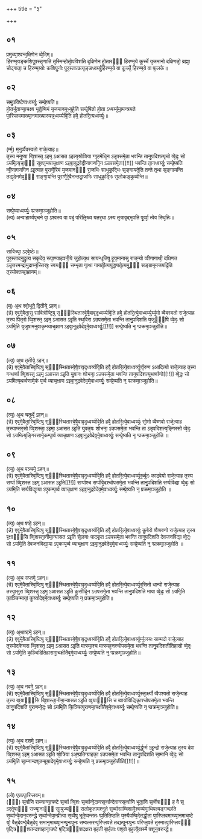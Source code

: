 +++
title = "३"

+++
## ०१
प्रमुच्या᳘श्वन्द᳘क्षिणेन व्वे᳘दिम्॥  
हिरण्म᳘यङ्कशिपू᳘पस्तृणाति त᳘स्मिन्होतो᳘पविशति द᳘क्षिणेन हो᳘तारᳫँ᳭ हिरण्म᳘ये कूर्च्चे य᳘जमानो दक्षिणतो᳘ ब्रह्मा᳘ चोद्गाता᳘ च हिरण्म᳘य्योः कशिपु᳘नोः पुर᳘स्तात्प्रत्य᳘ङ्ङध्वर्य्यु᳘र्हिरण्म᳘ये वा कूर्च्चे᳘ हिरण्म᳘ये वा फ᳘लके॥  
## ०२
समु᳘पविष्टेष्वध्वर्य्युः᳘ सम्प्रे᳘ष्यति॥  
हो᳘तर्भूतान्या᳘चक्ष्व भूते᳘ष्विमं य᳘जमानम᳘ध्यूहे᳘ति सम्प्रे᳘षितो हो᳘ता ऽध्वर्य्युमा᳘मन्त्रयते पा᳘रिप्लवमाख्या᳘नमाख्यास्यन्न᳘ध्वर्य्यवि᳘ति हवै᳘ होतरि᳘त्यध्वर्य्युः॥  
## ०३
(र्म्म᳘) म᳘नुर्व्वैवस्वतो राजे᳘त्याह॥  
त᳘स्य मनु᳘ष्या व्वि᳘शस्त᳘ ऽइम᳘ ऽआसत ऽइत्य᳘श्रोत्रिया ग्गृहमेधि᳘न ऽउ᳘पसमे᳘ता भवन्ति तानु᳘पदिशत्यृचो व्वे᳘दः᳘ सो ऽयमि᳘त्यृचा᳘ᳫँ᳘ सूक्त᳘म्व्याच᳘क्षाण ऽइवा᳘नुद्रवेद्वीणागणगि᳘न ऽउपसमे᳘ता[[!!]] भवन्ति ता᳘नध्वर्य्युः᳘ सम्प्रे᳘ष्यति व्वी᳘णागणगिन ऽइ᳘त्याह पुराणै᳘रिमं य᳘जमानᳫँ᳭ रा᳘जभिः साधुकृ᳘द्भिः स᳘ङ्गायते᳘ति तन्ते त᳘था स᳘ङ्गायन्ति तद्य᳘देनमेव᳘ᳫँ᳘ सङ्गा᳘यन्ति पुराणै᳘रे᳘वैनन्तद्रा᳘जभिः साधुकृ᳘द्भिः स᳘लोकङ्कुर्व्वन्ति॥  
## ०४
सम्प्रे᳘ष्याध्वर्य्युः᳘ प्प्रक्रमा᳘ञ्जुहोति॥  
(त्य) अन्वाहार्य्यप᳘चने वा᳘ ऽश्वस्य वा पदं᳘ परिलि᳘ख्य यतर᳘था ऽस्य त᳘त्रावृद्भ᳘वति पू᳘र्व्वा᳘ त्वेव स्थि᳘तिः॥  
## ०५
सावित्र्या᳘ ऽएवे᳘ष्टेः॥  
पुर᳘स्तादनुद्रु᳘त्य सकृ᳘देव᳘ रूपा᳘ण्याहवनी᳘ये जुहोत्य᳘थ सायन्धृ᳘तिषु हूय᳘मानासु राज᳘न्यो व्वीणागाथी᳘ दक्षिणत ऽउ᳘त्तरमन्द्रामुदाघ्नं᳘स्तिस्रः᳘ स्वयᳫँ᳭ सम्भृता गा᳘था गायती᳘त्ययुद्ध्यते᳘त्यमु᳘ᳫँ᳘ सङ्ग्राम᳘मजयदि᳘ति त᳘स्योक्तम्ब्रा᳘ह्मणम्॥  
## ०६
(म᳘) अ᳘थ श्वो᳘भूते᳘ द्वितीये᳘ ऽहन्॥  
(न्ने) एव᳘मे᳘वैता᳘सु सावित्रीष्टि᳘षु स᳘ᳫँ᳘स्थितास्वे᳘षै᳘वावृद᳘ध्वर्य्यवि᳘ति हवै᳘ होतरि᳘त्ये᳘वाध्वर्य्युर्य्य᳘मो व्वैवस्वतो राजे᳘त्याह त᳘स्य पित᳘रो व्वि᳘शस्त᳘ ऽइम᳘ ऽआसत ऽइ᳘ति स्थ᳘विरा ऽउपसमे᳘ता भवन्ति तानु᳘पदिशति य᳘जूᳫँ᳭षि व्वे᳘दः᳘ सो ऽयमि᳘ति य᳘जुषामनुवाक᳘म्व्याच᳘क्षाण ऽइवा᳘नुद्रवेदेव᳘मे᳘वाध्वर्य्युः᳘[[!!]] सम्प्रे᳘ष्यति न᳘ प्प्रक्रमा᳘ञ्जुहोति॥  
## ०७
(त्य᳘) अ᳘थ तृतीये᳘ ऽहन्॥  
(न्ने) एव᳘मे᳘वैतास्वि᳘ष्टिषु स᳘ᳫँ᳘स्थितास्वे᳘षै᳘वावृद᳘ध्वर्य्यवि᳘ति हवै᳘ होतरि᳘त्ये᳘वाध्वर्य्युर्व्व᳘रुण ऽआदित्यो राजे᳘त्याह त᳘स्य गन्धर्व्वा व्वि᳘शस्त᳘ ऽइम᳘ ऽआसत ऽइ᳘ति यु᳘वानः शोभना᳘ ऽउपसमे᳘ता भवन्ति तानुपदिशत्य᳘थर्व्वाणो[[!!]] व्वे᳘दः᳘ सो ऽयमित्य᳘थर्व्वणामे᳘कं प᳘र्व्व व्याच᳘क्षाण ऽइवा᳘नुद्रवेदेव᳘मे᳘वाध्वर्य्युः᳘ सम्प्रे᳘ष्यति न᳘ प्प्रक्रमा᳘ञ्जुहोति॥  
## ०८
(त्य᳘) अ᳘थ चतुर्थे᳘ ऽहन्॥  
(न्ने) एव᳘मे᳘वैता᳘स्वि᳘ष्टिषु स᳘ᳫँ᳘स्थितास्वे᳘षै᳘वावृद᳘ध्वर्य्यवि᳘ति हवै᳘ होतरि᳘त्ये᳘वाध्वर्य्युः सो᳘मो व्वैष्णवो राजे᳘त्याह त᳘स्याप्सर᳘सो व्वि᳘शस्ता᳘ ऽइमा᳘ ऽआसत ऽइ᳘ति युवत᳘यः शोभना᳘ ऽउपसमे᳘ता भवन्ति ता ऽउ᳘पदिशत्य᳘ङ्गिरसो व्वे᳘दः᳘ सो ऽयमित्य᳘ङ्गिरसामे᳘कम्प᳘र्व्व व्याच᳘क्षाण ऽइवा᳘नुद्रवेदेव᳘मे᳘वाध्वर्य्युः᳘ सम्प्रे᳘ष्यति न᳘ प्प्रक्रमा᳘ञ्जुहोति ॥  
## ०९
(त्य᳘) अ᳘थ पञ्चमे᳘ ऽहन्॥  
(न्ने) एव᳘मे᳘वैतास्वि᳘ष्टिषु स᳘ᳫँ᳘स्थितास्वे᳘षै᳘वावृद᳘ध्वर्य्यवि᳘ति हवै᳘ होतरि᳘त्ये᳘वाध्वर्य्युर᳘र्ब्बुदः काद्रवेयो राजे᳘त्याह त᳘स्य सर्प्पा व्वि᳘शस्त ऽइम᳘ ऽआसत ऽइ᳘ति[[!!]] सर्प्पाश्च सर्प्पवि᳘दश्चोपसमे᳘ता भवन्ति तानु᳘पदिशति सर्प्पविद्या व्वे᳘दः᳘ सो ऽयमि᳘ति सर्प्पविद्या᳘या ऽए᳘कम्प᳘र्व्व व्याच᳘क्षाण ऽइवा᳘नुद्रवेदेव᳘मे᳘वाध्वर्य्युः᳘ सम्प्रे᳘ष्यति न᳘ प्रक्रमा᳘ञ्जुहोति ॥  
## १०
(त्य᳘) अ᳘थ षष्ठे᳘ ऽहन्॥  
(न्ने) एव᳘मे᳘वैतास्वि᳘ष्टिषु स᳘ᳫँ᳘स्थितास्वे᳘षै᳘वावृद᳘ध्वर्य्यवि᳘ति हवै᳘ होतरि᳘त्ये᳘वाध्वर्य्युः कु᳘बेरो व्वैश्रवणो राजे᳘त्याह त᳘स्य र᳘क्षाᳫँ᳭सि व्वि᳘शस्ता᳘नीमा᳘न्यासत ऽइ᳘ति से᳘लगाः पादकृ᳘त ऽउपसमे᳘ता भवन्ति तानु᳘पदिशति देवजनविद्या व्वे᳘दः᳘ सो ऽयमि᳘ति देवजनविद्या᳘या ऽए᳘कम्प᳘र्व्व व्याच᳘क्षाण ऽइवा᳘नुद्रवेदेव᳘मे᳘वाध्वर्य्युः᳘ सम्प्रे᳘ष्यति न᳘ प्प्रक्रमा᳘ञ्जुहोति ॥  
## ११
(त्य᳘) अ᳘थ सप्तमे᳘ ऽहन्॥  
(न्ने) एव᳘मे᳘वैतास्वि᳘ष्टिषु स᳘ᳫँ᳘स्थितास्वे᳘षै᳘वावृद᳘ध्वर्य्यवि᳘ति हवै᳘ होतरि᳘त्ये᳘वाध्वर्य्युर᳘सितो धान्वो राजे᳘त्याह तस्या᳘सुरा व्वि᳘शस्त᳘ ऽइम᳘ ऽआसत ऽइ᳘ति कुसीदि᳘न ऽउपसमे᳘ता भवन्ति तानु᳘पदिशति माया व्वे᳘दः᳘ सो ऽयमि᳘ति का᳘ञ्चिन्मायां᳘ कुर्य्यादेव᳘मे᳘वाध्वर्य्युः᳘ सम्प्रे᳘ष्यति न᳘ प्रक्रमा᳘ञ्जुहोति॥  
## १२
(त्य᳘) अ᳘थाष्टमे᳘ ऽहन्॥  
(न्ने) एव᳘मे᳘वैतास्वि᳘ष्टिषु स᳘ᳫँ᳘स्थितास्वे᳘षै᳘वावृद᳘ध्वर्य्यवि᳘ति हवै᳘ होतरि᳘त्ये᳘वाध्वर्य्युर्म्म᳘त्स्यः साम्मदो राजे᳘त्याह त᳘स्योदकेचरा व्वि᳘शस्त᳘ ऽइम᳘ ऽआसत ऽइ᳘ति मत्स्या᳘श्च मत्स्यह᳘नश्चोपसमे᳘ता भवन्ति तानु᳘पदिशतीतिहासो व्वे᳘दः᳘ सो ऽयमि᳘ति क᳘ञ्चिदितिहासमा᳘चक्षीतैव᳘मे᳘वाध्वर्य्युः᳘ सम्प्रे᳘ष्यति न᳘ प्प्रक्रमा᳘ञ्जुहोति॥  
## १३
(त्य᳘) अ᳘थ नवमे᳘ ऽहन्॥  
(न्ने) एव᳘मे᳘वैतास्वि᳘ष्टिषु स᳘ᳫँ᳘स्थितास्वे᳘षै᳘वावृद᳘ध्वर्य्यवि᳘ति हवै᳘ होतरि᳘त्ये᳘वाध्वर्य्युस्ता᳘र्क्ष्यो व्वैपश्यतो राजे᳘त्याह त᳘स्य व्व᳘याᳫँ᳭सि व्वि᳘शस्ता᳘नीमा᳘न्यासत ऽइ᳘ति व्व᳘याᳫँ᳭सि च व्वायोविद्यिका᳘श्चोपसमे᳘ता भवन्ति तानु᳘पदिशति पुराणम्वे᳘दः᳘ सो ऽयमि᳘ति कि᳘ञ्चित्पुराणमा᳘चक्षीतैव᳘मे᳘वाध्वर्य्युः᳘ सम्प्रे᳘ष्यति न᳘ प्प्रक्रमा᳘ञ्जुहोति॥  
## १४
(त्य᳘) अ᳘थ दशमे᳘ ऽहन्॥  
(न्ने) एव᳘मे᳘वैतास्वि᳘ष्टिषु स᳘ᳫँ᳘स्थितास्वे᳘षै᳘वावृद᳘ध्वर्य्यवि᳘ति हवै᳘ होतरि᳘त्ये᳘वाध्वर्य्युर्द्ध᳘र्म्म ऽइ᳘न्द्रो राजे᳘त्याह त᳘स्य देवा व्वि᳘शस्त᳘ ऽइम᳘ ऽआसत ऽइ᳘ति श्रो᳘त्रिया ऽअ᳘प्प्रतिग्ग्राहका᳘ ऽउपसमे᳘ता भवन्ति तानु᳘पदिशति सा᳘मानि व्वे᳘दः᳘ सो ऽयमि᳘ति सा᳘म्नान्दश᳘तम्ब्रूयादेव᳘मे᳘वाध्वर्य्युः᳘ सम्प्रे᳘ष्यति न᳘ प्रक्रमा᳘ञ्जुहोतीति[[!!]]॥  
## १५
(त्ये) एतत्पा᳘रिप्लवम्॥  
(ᳫँ᳭) स᳘र्वाणि राज्यान्या᳘चष्टे स᳘र्व्वा व्वि᳘शः स᳘र्व्वान्वे᳘दान्त्स᳘र्व्वान्देवान्त्स᳘र्व्वाणि भूता᳘नि स᳘र्व्वेषाᳫँ᳭ ह वै स᳘ ऽएते᳘षाᳫँ᳭ राज्या᳘नाᳫँ᳭ सा᳘युज्यᳫँ᳭ सलोक᳘तामश्नुते स᳘र्व्वासाम्विशामै᳘श्वर्य्यमा᳘धिपत्यङ्गच्छति स᳘र्व्वान्वे᳘दान᳘वरुन्द्धे स᳘र्व्वान्देवा᳘न्प्रीत्वा स᳘र्व्वेषु भूते᳘ष्वन्ततः प्प्र᳘तितिष्ठति य᳘स्यैवम्वि᳘देतद्धो᳘ता पा᳘रिप्लवमाख्या᳘नमाच᳘ष्टे यो᳘ वैत᳘देवम्वे᳘दैत᳘देव᳘ समान᳘माख्या᳘नम्पु᳘नःपुनः सम्वत्सरम्प᳘रिप्लवते तद्यत्पु᳘नःपुनः परिप्ल᳘वते त᳘स्मात्पा᳘रिप्लवᳫँ᳭ ष᳘ट्त्रिᳫँ᳭शतन्दशाहाना᳘चष्टे ष᳘ट्त्रिᳫँ᳭शदक्षरा बृहती बा᳘र्हताः पश᳘वो बृह᳘त्यै᳘वास्मै पशून᳘वरुन्द्धे॥  
